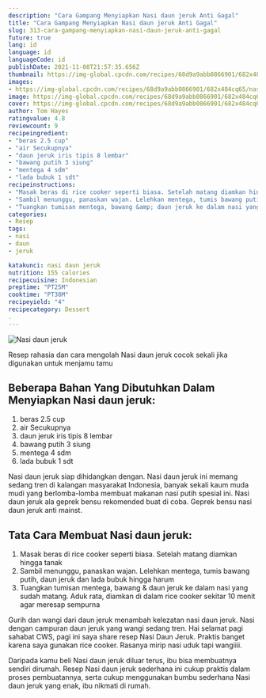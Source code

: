 ```yaml
---
description: "Cara Gampang Menyiapkan Nasi daun jeruk Anti Gagal"
title: "Cara Gampang Menyiapkan Nasi daun jeruk Anti Gagal"
slug: 313-cara-gampang-menyiapkan-nasi-daun-jeruk-anti-gagal
future: true
lang: id
language: id
languageCode: id
publishDate: 2021-11-08T21:57:35.656Z 
thumbnail: https://img-global.cpcdn.com/recipes/68d9a9abb0866901/682x484cq65/nasi-daun-jeruk-foto-resep-utama.png
images:
- https://img-global.cpcdn.com/recipes/68d9a9abb0866901/682x484cq65/nasi-daun-jeruk-foto-resep-utama.png
image: https://img-global.cpcdn.com/recipes/68d9a9abb0866901/682x484cq65/nasi-daun-jeruk-foto-resep-utama.png
cover: https://img-global.cpcdn.com/recipes/68d9a9abb0866901/682x484cq65/nasi-daun-jeruk-foto-resep-utama.png
author: Tom Hayes
ratingvalue: 4.8
reviewcount: 9
recipeingredient:
- "beras 2.5 cup"
- "air Secukupnya"
- "daun jeruk iris tipis 8 lembar"
- "bawang putih 3 siung"
- "mentega 4 sdm"
- "lada bubuk 1 sdt"
recipeinstructions:
- "Masak beras di rice cooker seperti biasa. Setelah matang diamkan hingga tanak"
- "Sambil menunggu, panaskan wajan. Lelehkan mentega, tumis bawang putih, daun jeruk dan lada bubuk hingga harum"
- "Tuangkan tumisan mentega, bawang &amp; daun jeruk ke dalam nasi yang sudah matang. Aduk rata, diamkan di dalam rice cooker sekitar 10 menit agar meresap sempurna"
categories:
- Resep
tags:
- nasi
- daun
- jeruk

katakunci: nasi daun jeruk 
nutrition: 155 calories
recipecuisine: Indonesian
preptime: "PT25M"
cooktime: "PT38M"
recipeyield: "4"
recipecategory: Dessert
. 
---
```



![Nasi daun jeruk](https://img-global.cpcdn.com/recipes/68d9a9abb0866901/682x484cq65/nasi-daun-jeruk-foto-resep-utama.png)

Resep rahasia dan cara mengolah  Nasi daun jeruk cocok sekali jika digunakan untuk menjamu tamu

<!--inarticleads1-->

## Beberapa Bahan Yang Dibutuhkan Dalam Menyiapkan Nasi daun jeruk:

1. beras 2.5 cup
1. air Secukupnya
1. daun jeruk iris tipis 8 lembar
1. bawang putih 3 siung
1. mentega 4 sdm
1. lada bubuk 1 sdt

Nasi daun jeruk siap dihidangkan dengan. Nasi daun jeruk ini memang sedang tren di kalangan masyarakat Indonesia, banyak sekali kaum muda mudi yang berlomba-lomba membuat makanan nasi putih spesial ini. Nasi daun jeruk ala geprek bensu rekomended buat di coba. Geprek bensu nasi daun jeruk anti mainst. 

<!--inarticleads2-->

## Tata Cara Membuat Nasi daun jeruk:

1. Masak beras di rice cooker seperti biasa. Setelah matang diamkan hingga tanak
1. Sambil menunggu, panaskan wajan. Lelehkan mentega, tumis bawang putih, daun jeruk dan lada bubuk hingga harum
1. Tuangkan tumisan mentega, bawang &amp; daun jeruk ke dalam nasi yang sudah matang. Aduk rata, diamkan di dalam rice cooker sekitar 10 menit agar meresap sempurna


Gurih dan wangi dari daun jeruk menambah kelezatan nasi daun jeruk. Nasi dengan campuran daun jeruk yang wangi sedang tren. Hai selamat pagi sahabat CWS, pagi ini saya share resep Nasi Daun Jeruk. Praktis banget karena saya gunakan rice cooker. Rasanya mirip nasi uduk tapi wangiiii. 

Daripada kamu beli  Nasi daun jeruk  diluar terus, ibu  bisa membuatnya sendiri dirumah. Resep  Nasi daun jeruk  sederhana ini cukup praktis dalam proses pembuatannya, serta cukup menggunakan bumbu sederhana  Nasi daun jeruk  yang enak, ibu nikmati di rumah.
